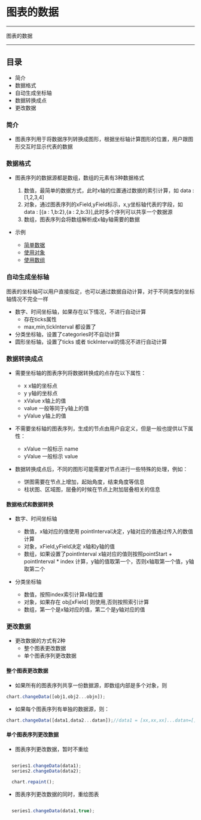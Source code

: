 # 图表的数据

---

图表的数据

---

## 目录

  * 简介
  * 数据格式
  * 自动生成坐标轴
  * 数据转换成点
  * 更改数据

### 简介

  * 图表序列用于将数据序列转换成图形，根据坐标轴计算图形的位置，用户跟图形交互时显示代表的数据

### 数据格式

  * 图表序列的数据源都是数组，数组的元素有3种数据格式

    1. 数值，最简单的数据方式，此时x轴的位置通过数据的索引计算，如 data : [1,2,3,4]
    2. 对象，通过图表序列的xField,yField标示，x,y坐标轴代表的字段，如 data : [{a : 1,b:2},{a : 2,b:3}],此时多个序列可以共享一个数据源
    3. 数组，图表序列会将数组解析成x轴y轴需要的数据

  * 示例

    * <a href="http://builive.com/chart/line.php#line/base.php">简单数据</a>
    * <a href="http://builive.com/chart/line.php#line/data.php">使用对象</a>
    * <a href="http://builive.com/chart/line.php#line/auto-x.php">使用数组</a>

### 自动生成坐标轴

图表的坐标轴可以用户直接指定，也可以通过数据自动计算，对于不同类型的坐标轴情况不完全一样

  * 数字、时间坐标轴，如果存在以下情况，不进行自动计算
    * 存在ticks属性
    * max,min,tickInterval 都设置了
  * 分类坐标轴，设置了categories时不自动计算
  * 圆形坐标轴，设置了ticks 或者 tickInterval的情况不进行自动计算

### 数据转换成点

  * 需要坐标轴的图表序列将数据转换成的点存在以下属性：

    * x x轴的坐标点
    * y y轴的坐标点
    * xValue x轴上的值
    * value 一般等同于y轴上的值
    * yValue y轴上的值

  * 不需要坐标轴的图表序列，生成的节点由用户自定义，但是一般也提供以下属性：

    * xValue 一般标示 name
    * yValue 一般标示 value

  * 数据转换成点后，不同的图形可能需要对节点进行一些特殊的处理，例如：

    * 饼图需要在节点上增加，起始角度，结束角度等信息
    * 柱状图、区域图，层叠的时候在节点上附加层叠相关的信息

#### 数据格式和数据转换

  * 数字、时间坐标轴

    * 数值，x轴对应的值使用 pointInterval决定，y轴对应的值通过传入的数值计算
    * 对象，xField,yField决定 x轴和y轴的值
    * 数组，如果设置了pointInterval x轴对应的值则按照pointStart + pointInterval * index 计算，y轴的值取第一个，否则x轴取第一个值，y轴取第二个

  * 分类坐标轴

    * 数值，按照index索引计算x轴位置
    * 对象，如果存在 obj[xField] 则使用,否则按照索引计算
    * 数组，第一个是x轴对应的值，第二个是y轴对应的值

### 更改数据

  * 更改数据的方式有2种
    * 整个图表更改数据
    * 单个图表序列更改数据

#### 整个图表更改数据

  * 如果所有的图表序列共享一份数据源，即数组内部是多个对象，则

  ```js
  chart.changeData([obj1,obj2...objn]);

  ```

  * 如果每个图表序列有单独的数据源，则：


  ```js
  chart.changeData([data1,data2...datan]);//data1 = [xx,xx,xx]...datan=[]

  ```

#### 单个图表序列更改数据

  * 图表序列更改数据，暂时不重绘

  ```js

    series1.changeData(data1);
    series2.changeData(data2);

    chart.repaint();

  ```

  * 图表序列更改数据的同时，重绘图表

  ```js

    series1.changeData(data1,true);

  ```




